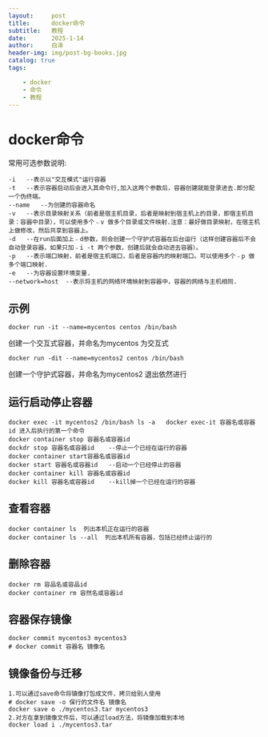 ```yaml
---
layout:     post
title:      docker命令
subtitle:   教程
date:       2025-1-14
author:     白泽
header-img: img/post-bg-books.jpg
catalog: true
tags:

    - docker
    - 命令
    - 教程
---
```


# docker命令



常用可选参数说明:



```
-i   --表示以"交互模式"运行容器
-t   --表示容器启动后会进入其命令行,加入这两个参数后，容器创建就能登录进去.即分配一个伪终端。
--name   --为创建的容器命名
-v   --表示目录映射关系（前者是宿主机目录，后者是映射到宿主机上的目录，即宿主机目录：容器中目录），可以使用多个﹣v 做多个目录或文件映射.注意：最好做目录映射，在宿主机上做修改，然后共享到容器上。
-d   --在run后面加上﹣d参数，则会创建一个守护式容器在后台运行（这样创建容器后不会自动登录容器，如果只加﹣i -t 两个参数，创建后就会自动进去容器）。
-p   --表示端口映射，前者是宿主机端口，后者是容器内的映射端口。可以使用多个﹣p 做多个端口映射.
-e   --为容器设置环境变量.
--network=host  --表示将主机的网络环境映射到容器中，容器的网络与主机相同.
```

## 示例



`docker run -it --name=mycentos centos /bin/bash`

创建一个交互式容器，并命名为mycentos 为交互式

`docker run -dit --name=mycentos2 centos /bin/bash`

创建一个守护式容器，并命名为mycentos2 退出依然进行

## 运行启动停止容器

``` 
docker exec -it mycentos2 /bin/bash ls -a   docker exec-it 容器名或容器id 进入后执行的第一个命令
docker container stop 容器名或容器id
dockdr stop 容器名或容器id    --停止一个已经在运行的容器
docker container start容器名或容器id
docker start 容器名或容器id   --启动一个已经停止的容器
docker container kill 容器名或容器id
docker kill 容器名或容器id    --kill掉一个已经在运行的容器
```

## 查看容器

```
docker container ls  列出本机正在运行的容器
docker container ls --all  列出本机所有容器，包括已经终止运行的
```

## 删除容器

``` 
docker rm 容品名或容品id
docker container rm 容然名或容器id
```

## 容器保存镜像

```
docker commit mycentos3 mycentos3
# docker commit 容器名 镜像名
```

## 镜像备份与迁移

``` 
1.可以通过save命令将镇像打包成文件，拷贝给别人使用
# docker save -o 保行的文件名 镜像名
docker save o ./mycentos3.tar mycentos3
2.对方在拿到镜像文件后，可以通过load方法，将镜像加载到本地
docker load i ./mycentos3.tar
```

